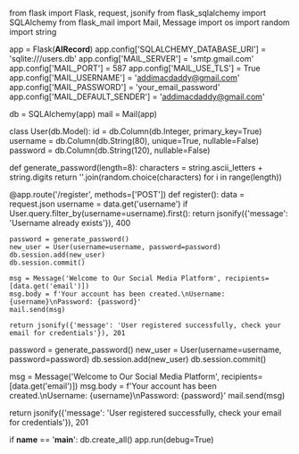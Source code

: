 from flask import Flask, request, jsonify
from flask_sqlalchemy import SQLAlchemy
from flask_mail import Mail, Message
import os
import random
import string

app = Flask(__AIRecord__)
app.config['SQLALCHEMY_DATABASE_URI'] = 'sqlite:///users.db'
app.config['MAIL_SERVER'] = 'smtp.gmail.com'
app.config['MAIL_PORT'] = 587
app.config['MAIL_USE_TLS'] = True
app.config['MAIL_USERNAME'] = 'addimacdaddy@gmail.com'
app.config['MAIL_PASSWORD'] = 'your_email_password'
app.config['MAIL_DEFAULT_SENDER'] = 'addimacdaddy@gmail.com'

db = SQLAlchemy(app)
mail = Mail(app)

class User(db.Model):
    id = db.Column(db.Integer, primary_key=True)
    username = db.Column(db.String(80), unique=True, nullable=False)
    password = db.Column(db.String(120), nullable=False)

def generate_password(length=8):
    characters = string.ascii_letters + string.digits
    return ''.join(random.choice(characters) for i in range(length))

@app.route('/register', methods=['POST'])
def register():
    data = request.json
    username = data.get('username')
    if User.query.filter_by(username=username).first():
        return jsonify({'message': 'Username already exists'}), 400
    
    password = generate_password()
    new_user = User(username=username, password=password)
    db.session.add(new_user)
    db.session.commit()

    msg = Message('Welcome to Our Social Media Platform', recipients=[data.get('email')])
    msg.body = f'Your account has been created.\nUsername: {username}\nPassword: {password}'
    mail.send(msg)

    return jsonify({'message': 'User registered successfully, check your email for credentials'}), 201
password = generate_password()
new_user = User(username=username, password=password)
db.session.add(new_user)
db.session.commit()

msg = Message('Welcome to Our Social Media Platform', recipients=[data.get('email')])
msg.body = f'Your account has been created.\nUsername: {username}\nPassword: {password}'
mail.send(msg)

return jsonify({'message': 'User registered successfully, check your email for credentials'}), 201

if __name__ == '__main__':
    db.create_all()
    app.run(debug=True)
